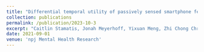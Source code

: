 ```yaml
---
title: "Differential temporal utility of passively sensed smartphone features for depression and anxiety symptom prediction: A longitudinal cohort study"
collection: publications
permalink: /publication/2023-10-3
excerpt: "Caitlin Stamatis, Jonah Meyerhoff, Yixuan Meng, Zhi Chong Chris Lin, Young Min Cho, Tony Liu, Chris Karr, Tingting Liu, Brenda Curtis, Lyle Ungar, David Mohr"
date: 2021-09-01
venue: 'npj Mental Health Research'
---
```

